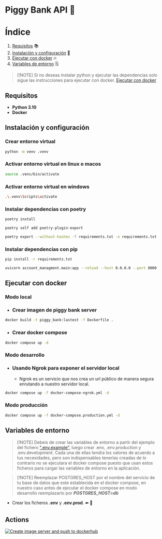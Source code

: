 # Piggy Bank API 🚀

# Índice

1. [Requisitos](#requisitos) 📚
2. [Instalación y configuración](#instalación-y-configuración) 🔧
3. [Ejecutar con docker](#ejecutar-con-docker) 🔥
4. [Variables de entorno](#variables-de-entorno) 🗒️

> [!NOTE] Si no deseas instalar python y ejecutar las dependencias solo sigue las instrucciones para ejecutar con
> docker. [Ejecutar con docker](#ejecutar-con-docker)

## Requisitos

- **Python 3.10**
- **Docker**

## Instalación y configuración

### Crear entorno virtual

```bash
python -m venv .venv
```

### Activar entorno virtual en linux o macos

```bash
source .venv/bin/activate
```

### Activar entorno virtual en windows

```bash
.\.venv\Scripts\activate
```

### Instalar dependencias con poetry

```bash
poetry install
```

```bash
poetry self add poetry-plugin-export
```

```bash
poetry export --without-hashes -f requirements.txt -o requirements.txt
```

### Instalar dependencias con pip

```bash
pip install -r requirements.txt
```

```bash
uvicorn account_managment.main:app --reload --host 0.0.0.0 --port 8000
```

## Ejecutar con docker

### Modo local

* ### Crear imagen de piggy bank server
```bash
docker build -t piggy_bank:lastest -f Dockerfile .
```

* ### Crear docker compose
```bash
docker compose up -d
```

### Modo desarrollo

* ### Usando Ngrok para exponer el servidor local

    * Ngrok es un servicio que nos crea un url público de manera segura enrutando a nuestro servidor local.

```bash
docker compose up -f docker-compose-ngrok.yml -d
```


### Modo producción

```bash
docker compose up -f docker-compose.production.yml -d
```


## Variables de entorno

> [!NOTE] Debeis de crear las variables de entorno a partir del ejemplo del fichero [".env.example"](.env.example), luego crear .env, .env.production y .env.development. Cada una de ellas tendra los valores de acuerdo a tus necesidades, pero son indispensables tenerlas creadas de lo contrario no se ejecutara el docker compose puesto que usan estos ficheros para cargar las variables de entorno en la aplicación.

> [!NOTE] Reemplazar POSTGRES_HOST por el nombre del servicio de tu base de datos que este establecida en el docker
> compose, en nuestro caso antes de ejecutar el docker compose en modo desarrollo reemplazarlo por ***POSTGRES_HOST=db***

- Crear los ficheros **.env** y **.env.prod**. ⬅️ 👀
## Actions
[![Create image server and push to dockerhub](https://github.com/flaviooria/piggy_bank_server/actions/workflows/deployment.yml/badge.svg?branch=develop)](https://github.com/flaviooria/piggy_bank_server/actions/workflows/deployment.yml)
